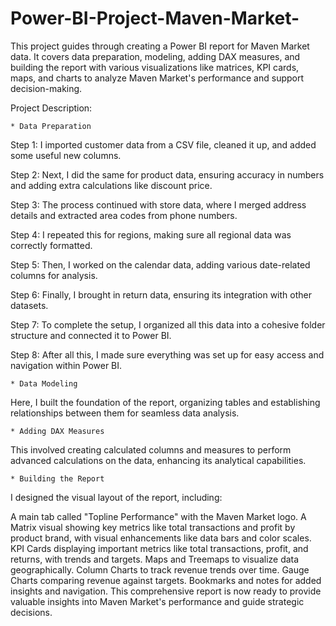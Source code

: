 # Power-BI-Project-Maven-Market-
This project guides through creating a Power BI report for Maven Market data. It covers data preparation, modeling, adding DAX measures, and building the report with various visualizations like matrices, KPI cards, maps, and charts to analyze Maven Market's performance and support decision-making.

Project Description:

    * Data Preparation

Step 1: I imported customer data from a CSV file, cleaned it up, and added some useful new columns.

Step 2: Next, I did the same for product data, ensuring accuracy in numbers and adding extra calculations like discount price.

Step 3: The process continued with store data, where I merged address details and extracted area codes from phone numbers.

Step 4: I repeated this for regions, making sure all regional data was correctly formatted.

Step 5: Then, I worked on the calendar data, adding various date-related columns for analysis.

Step 6: Finally, I brought in return data, ensuring its integration with other datasets.

Step 7: To complete the setup, I organized all this data into a cohesive folder structure and connected it to Power BI.

Step 8: After all this, I made sure everything was set up for easy access and navigation within Power BI.

    * Data Modeling

Here, I built the foundation of the report, organizing tables and establishing relationships between them for seamless data analysis.

    * Adding DAX Measures

This involved creating calculated columns and measures to perform advanced calculations on the data, enhancing its analytical capabilities.

    * Building the Report

I designed the visual layout of the report, including:

A main tab called "Topline Performance" with the Maven Market logo.
A Matrix visual showing key metrics like total transactions and profit by product brand, with visual enhancements like data bars and color scales.
KPI Cards displaying important metrics like total transactions, profit, and returns, with trends and targets.
Maps and Treemaps to visualize data geographically.
Column Charts to track revenue trends over time.
Gauge Charts comparing revenue against targets.
Bookmarks and notes for added insights and navigation.
This comprehensive report is now ready to provide valuable insights into Maven Market's performance and guide strategic decisions.
